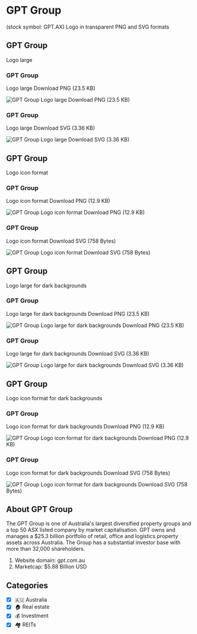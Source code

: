 # GPT Group
 (stock symbol: GPT.AX) Logo in transparent PNG and SVG formats

## GPT Group
 Logo large

### GPT Group
 Logo large Download PNG (23.5 KB)

![GPT Group
 Logo large Download PNG (23.5 KB)](/img/orig/GPT.AX_BIG-3fa10bd9.png)

### GPT Group
 Logo large Download SVG (3.36 KB)

![GPT Group
 Logo large Download SVG (3.36 KB)](/img/orig/GPT.AX_BIG-0b96fafa.svg)

## GPT Group
 Logo icon format

### GPT Group
 Logo icon format Download PNG (12.9 KB)

![GPT Group
 Logo icon format Download PNG (12.9 KB)](/img/orig/GPT.AX-62225f93.png)

### GPT Group
 Logo icon format Download SVG (758 Bytes)

![GPT Group
 Logo icon format Download SVG (758 Bytes)](/img/orig/GPT.AX-63863582.svg)

## GPT Group
 Logo large for dark backgrounds

### GPT Group
 Logo large for dark backgrounds Download PNG (23.5 KB)

![GPT Group
 Logo large for dark backgrounds Download PNG (23.5 KB)](/img/orig/GPT.AX_BIG.D-909f9764.png)

### GPT Group
 Logo large for dark backgrounds Download SVG (3.36 KB)

![GPT Group
 Logo large for dark backgrounds Download SVG (3.36 KB)](/img/orig/GPT.AX_BIG.D-a955a9e0.svg)

## GPT Group
 Logo icon format for dark backgrounds

### GPT Group
 Logo icon format for dark backgrounds Download PNG (12.9 KB)

![GPT Group
 Logo icon format for dark backgrounds Download PNG (12.9 KB)](/img/orig/GPT.AX.D-d07e3552.png)

### GPT Group
 Logo icon format for dark backgrounds Download SVG (758 Bytes)

![GPT Group
 Logo icon format for dark backgrounds Download SVG (758 Bytes)](/img/orig/GPT.AX.D-c588c181.svg)

## About GPT Group


The GPT Group is one of Australia's largest diversified property groups and a top 50 ASX listed company by market capitalisation. GPT owns and manages a $25.3 billion portfolio of retail, office and logistics property assets across Australia. The Group has a substantial investor base with more than 32,000 shareholders.

1. Website domain: gpt.com.au
2. Marketcap: $5.88 Billion USD


## Categories
- [x] 🇦🇺 Australia
- [x] 🏠 Real estate
- [x] 💰 Investment
- [x] 🏘️ REITs
